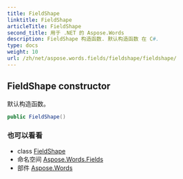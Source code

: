 ```yaml
---
title: FieldShape
linktitle: FieldShape
articleTitle: FieldShape
second_title: 用于 .NET 的 Aspose.Words
description: FieldShape 构造函数. 默认构造函数 在 C#.
type: docs
weight: 10
url: /zh/net/aspose.words.fields/fieldshape/fieldshape/
---
```

## FieldShape constructor

默认构造函数。

```csharp
public FieldShape()
```

### 也可以看看

* class [FieldShape](../)
* 命名空间 [Aspose.Words.Fields](../../../aspose.words.fields/)
* 部件 [Aspose.Words](../../../)
